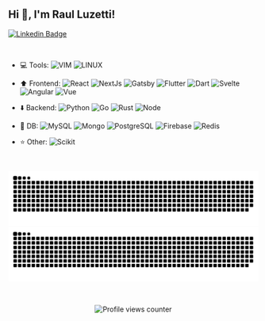 ## Hi 👋, I'm Raul Luzetti!

[![Linkedin Badge](https://img.shields.io/badge/-raulluzetti-blue?style=for-the-badge&logo=Linkedin&logoColor=white&link=https://www.linkedin.com/in/raulluzetti/)](https://www.linkedin.com/in/raulluzetti/)

<br/>

- :computer: Tools:
  ![VIM](https://img.shields.io/badge/-VIM-brightgreen?style=plastic&logo=vim)
  ![LINUX](https://img.shields.io/badge/-Arch-white?style=plastic&logo=Linux&logoColor=black)

- :arrow_up: Frontend:
  ![React](https://img.shields.io/badge/-React-blue?style=plastic&logo=react)
  ![NextJs](https://img.shields.io/badge/-NextJS-black?style=plastic&logo=Next.js)
  ![Gatsby](https://img.shields.io/badge/-Gatsby-purple?style=plastic&logo=gatsby)
  ![Flutter](https://img.shields.io/badge/-Flutter-blue?style=plastic&logo=flutter)
  ![Dart](https://img.shields.io/badge/-Dart-blue?style=plastic&logo=Dart)
  ![Svelte](https://img.shields.io/badge/-Svelte-orange?style=plastic&logo=svelte)
  ![Angular](https://img.shields.io/badge/-Angular-red?style=plastic&logo=angular)
  ![Vue](https://img.shields.io/badge/-Vue-lightgreen?style=plastic&logo=Vue.js)

- :arrow_down: Backend:
  ![Python](https://img.shields.io/badge/-Python-ffff00?style=plastic&logo=python)
  ![Go](https://img.shields.io/badge/-Go-blue?style=plastic&logo=go)
  ![Rust](https://img.shields.io/badge/-Rust-black?style=plastic&logo=rust)
  ![Node](https://img.shields.io/badge/-Node-green?style=plastic&logo=node.js&logoColor=white)

- :file_folder: DB:
  ![MySQL](https://img.shields.io/badge/-MySQL-blue?style=plastic&logo=mysql&logoColor=white)
  ![Mongo](https://img.shields.io/badge/-MongoDB-white?style=plastic&logo=mongodb)
  ![PostgreSQL](https://img.shields.io/badge/-PostgreSQL-blue?style=plastic&logo=postgresql&logoColor=white)
  ![Firebase](https://img.shields.io/badge/-Firebase-white?style=plastic&logo=firebase)
  ![Redis](https://img.shields.io/badge/-Redis-red?style=plastic&logo=redis&logoColor=white)

- :star: Other:
  ![Scikit](https://img.shields.io/badge/-scikit--learn-black?style=plastic&logo=scikitlearn)

<div align="center">

<!-- <br/> -->
<!---->
<!-- ![Snake animation](https://github.com/kylix31/kylix31/blob/output/github-contribution-grid-snake.svg) -->
<!---->
<br />

![GitHub Snake Light](https://github.com/kylix31/kylix31/blob/output/github-contribution-grid-snake.svg#gh-light-mode-only)
![GitHub Snake dark](https://github.com/kylix31/kylix31/blob/output/github-contribution-grid-snake-dark.svg#gh-dark-mode-only)

<br />

![Profile views counter](https://komarev.com/ghpvc/?username=rishavanand&&style=flat-square)

</div>
